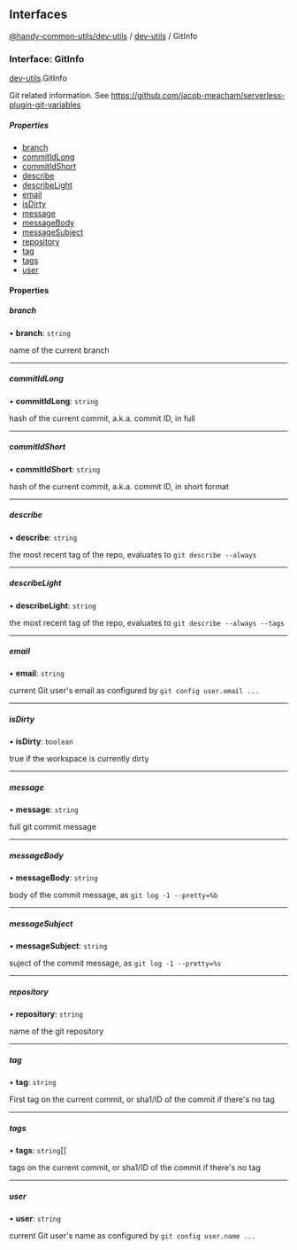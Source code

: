 ## Interfaces


<a name="interfacesdev_utilsgitinfomd"></a>

[@handy-common-utils/dev-utils](#readmemd) / [dev-utils](../modules/dev_utils.md) / GitInfo

### Interface: GitInfo

[dev-utils](../modules/dev_utils.md).GitInfo

Git related information. See https://github.com/jacob-meacham/serverless-plugin-git-variables


##### Properties

- [branch](#branch)
- [commitIdLong](#commitidlong)
- [commitIdShort](#commitidshort)
- [describe](#describe)
- [describeLight](#describelight)
- [email](#email)
- [isDirty](#isdirty)
- [message](#message)
- [messageBody](#messagebody)
- [messageSubject](#messagesubject)
- [repository](#repository)
- [tag](#tag)
- [tags](#tags)
- [user](#user)

#### Properties

##### branch

• **branch**: `string`

name of the current branch

___

##### commitIdLong

• **commitIdLong**: `string`

hash of the current commit, a.k.a. commit ID, in full

___

##### commitIdShort

• **commitIdShort**: `string`

hash of the current commit, a.k.a. commit ID, in short format

___

##### describe

• **describe**: `string`

the most recent tag of the repo, evaluates to `git describe --always`

___

##### describeLight

• **describeLight**: `string`

the most recent tag of the repo, evaluates to `git describe --always --tags`

___

##### email

• **email**: `string`

current Git user's email as configured by `git config user.email ...`

___

##### isDirty

• **isDirty**: `boolean`

true if the workspace is currently dirty

___

##### message

• **message**: `string`

full git commit message

___

##### messageBody

• **messageBody**: `string`

body of the commit message, as `git log -1 --pretty=%b`

___

##### messageSubject

• **messageSubject**: `string`

suject of the commit message, as `git log -1 --pretty=%s`

___

##### repository

• **repository**: `string`

name of the git repository

___

##### tag

• **tag**: `string`

First tag on the current commit, or sha1/ID of the commit if there's no tag

___

##### tags

• **tags**: `string`[]

tags on the current commit, or sha1/ID of the commit if there's no tag

___

##### user

• **user**: `string`

current Git user's name as configured by `git config user.name ...`